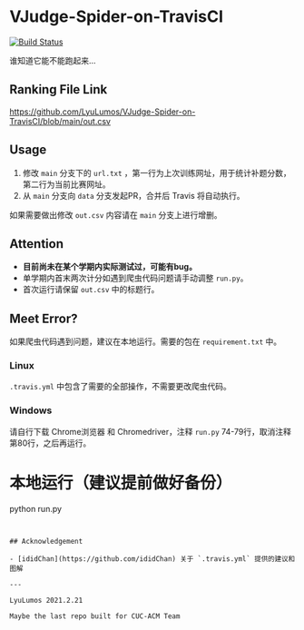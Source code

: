 # VJudge-Spider-on-TravisCI
[![Build Status](https://www.travis-ci.com/LyuLumos/VJudge-Spider-on-TravisCI.svg?branch=data)](https://www.travis-ci.com/LyuLumos/VJudge-Spider-on-TravisCI)

谁知道它能不能跑起来...

## Ranking File Link

https://github.com/LyuLumos/VJudge-Spider-on-TravisCI/blob/main/out.csv

## Usage

1. 修改 `main` 分支下的 `url.txt` ，第一行为上次训练网址，用于统计补题分数，第二行为当前比赛网址。
2. 从 `main` 分支向 `data` 分支发起PR，合并后 Travis 将自动执行。

如果需要做出修改 `out.csv`  内容请在 `main` 分支上进行增删。

## Attention

- **目前尚未在某个学期内实际测试过，可能有bug。**
- 单学期内首末两次计分如遇到爬虫代码问题请手动调整 `run.py`。
- 首次运行请保留 `out.csv` 中的标题行。



## Meet Error?

如果爬虫代码遇到问题，建议在本地运行。需要的包在 `requirement.txt` 中。

### Linux


`.travis.yml` 中包含了需要的全部操作，不需要更改爬虫代码。

### Windows

请自行下载 Chrome浏览器 和 Chromedriver，注释 `run.py` 74-79行，取消注释第80行，之后再运行。

# 本地运行（建议提前做好备份）
python run.py
```


## Acknowledgement

- [ididChan](https://github.com/ididChan) 关于 `.travis.yml` 提供的建议和图解

---

LyuLumos 2021.2.21

Maybe the last repo built for CUC-ACM Team